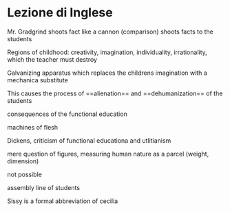 # Lezione di Inglese

Mr. Gradgrind shoots fact like a cannon (comparison)
shoots facts to the students

Regions of childhood: creativity, imagination, individuality, irrationality, which the teacher must destroy

Galvanizing apparatus which replaces the childrens imagination with a mechanica substitute

This causes the process of ==alienation== and ==dehumanization== of the students

consequences of the functional education


machines of flesh

Dickens, criticism of functional educationa and utlitianism


mere question of figures, measuring human nature as a parcel (weight, dimension)

not possible


assembly line of students


Sissy is a formal abbreviation of cecilia
<!--stackedit_data:
eyJoaXN0b3J5IjpbLTE3MzkzNjg1MzAsMTA5NjU1MzU4NCwtMT
A4NjM2OTcxMF19
-->